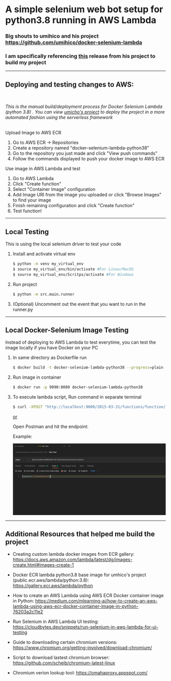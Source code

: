 # A simple selenium web bot setup for python3.8 running in AWS Lambda


### Big shouts to umihico and his project https://github.com/umihico/docker-selenium-lambda

### I am specifically referencing [this](https://github.com/umihico/docker-selenium-lambda/releases/tag/v5) release from his project to build my project

<hr>

## Deploying and testing changes to AWS:
<br>

*This is the manual build/deployment process for  Docker Selenium Lambda (python 3.8) . You can view [umicho's project](https://github.com/umihico/docker-selenium-lambda) to deploy the project in a more automated fashion using the serverless framework*

<br>
Upload Image to AWS ECR

1. Go to AWS ECR -> Repositories
2. Create a repository named "docker-selenium-lambda-python38"
3. Go to the repository you just made and click "View push commands"
4. Follow the commands displayed to push your docker image to AWS ECR

Use image in AWS Lambda and test

1. Go to AWS Lambda
2. Click "Create function"
3. Select "Container Image" configuration
4. Add Image URI from the image you uploaded or click "Browse Images" to find your image
5. Finish remaining configuration and click "Create function"
6. Test function!
	
<hr>

## Local Testing
This is using the local selenium driver to test your code

1. Install and activate virtual env
    ```bash
    $ python -m venv my_virtual_env
    $ source my_virtual_env/bin/activate #For Linux/MacOS
    $ source my_virtual_env/Scritps/activate #For Windows
    ```
2. Run project
    ```bash
    $ python -m src.main.runner
    ```
3. (Optional) Uncomment out the event that you want to run in the runner.py

<hr>

## Local Docker-Selenium Image Testing 
Instead of deploying to AWS Lambda to test everytime, you can test the image locally if you have Docker on your PC

1. In same directory as Dockerfile run
    ```bash
    $ docker build -t docker-selenium-lambda-python38 --progress=plain .
    ```

2. Run image in container
    ```bash
    $ docker run -p 9090:8080 docker-selenium-lambda-python38
    ```

3. To execute lambda script, Run command in separate terminal 
    ```bash 
    $ curl -XPOST "http://localhost:9000/2015-03-31/functions/function/invocations" -d '{"process":"screenshot-run"}' 
    ```
    <u>or</u>

    Open Postman and hit the endpoint:

    Example:

    ![Postman Example Endpoint](/README_images/postman_example.png "Optional Title")


<hr>

## Additional Resources that helped me build the project

- Creating custom lambda docker images from ECR gallery:
https://docs.aws.amazon.com/lambda/latest/dg/images-create.html#images-create-1

- Docker ECR lambda python3.8 base image for umhico's project (public.ecr.aws/lambda/python:3.8):
https://gallery.ecr.aws/lambda/python


- How to create an AWS Lambda using AWS ECR Docker container image in Python:
 https://medium.com/mlearning-ai/how-to-create-an-aws-lambda-using-aws-ecr-docker-container-image-in-python-76203a2c11e2


- Run Selenium in AWS Lambda UI testing: https://cloudbytes.dev/snippets/run-selenium-in-aws-lambda-for-ui-testing

- Guide to downloading certain chromium versions: https://www.chromium.org/getting-involved/download-chromium/

- Script to download lastest chromium browser: https://github.com/scheib/chromium-latest-linux

- Chromium verion lookup tool: https://omahaproxy.appspot.com/



